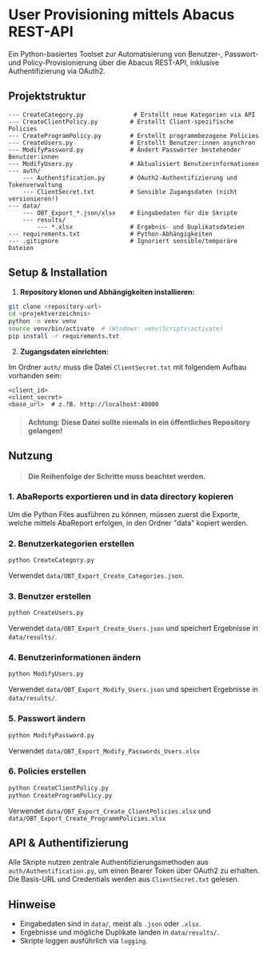 #  User Provisioning mittels Abacus REST-API

Ein Python-basiertes Toolset zur Automatisierung von Benutzer-, Passwort- und Policy-Provisionierung über die Abacus REST-API, inklusive Authentifizierung via OAuth2.

## Projektstruktur

```
--- CreateCategory.py              # Erstellt neue Kategorien via API
--- CreateClientPolicy.py         # Erstellt Client-spezifische Policies
--- CreateProgramPolicy.py        # Erstellt programmbezogene Policies
--- CreateUsers.py                # Erstellt Benutzer:innen asynchron
--- ModifyPassword.py             # Ändert Passwörter bestehender Benutzer:innen
--- ModifyUsers.py                # Aktualisiert Benutzerinformationen
--- auth/
    --- Authentification.py       # OAuth2-Authentifizierung und Tokenverwaltung
    --- ClientSecret.txt          # Sensible Zugangsdaten (nicht versionieren!)
--- data/
    --- OBT_Export_*.json/xlsx    # Eingabedaten für die Skripte
    --- results/
        --- *.xlsx                # Ergebnis- und Duplikatsdateien
--- requirements.txt              # Python-Abhängigkeiten
--- .gitignore                    # Ignoriert sensible/temporäre Dateien
```

## Setup & Installation

1. **Repository klonen und Abhängigkeiten installieren:**

```bash
git clone <repository-url>
cd <projektverzeichnis>
python -m venv venv
source venv/bin/activate  # (Windows: venv\Scripts\activate)
pip install -r requirements.txt
```

2. **Zugangsdaten einrichten:**

Im Ordner `auth/` muss die Datei `ClientSecret.txt` mit folgendem Aufbau vorhanden sein:

```
<client_id>
<client_secret>
<base_url>  # z.?B. http://localhost:40000
```
> ####   Achtung: Diese Datei sollte niemals in ein öffentliches Repository gelangen!



## Nutzung
> #### Die Reihenfolge der Schritte muss beachtet werden.

### 1. AbaReports exportieren und in data directory kopieren
Um die Python Files ausführen zu können, müssen zuerst die Exporte, welche mittels AbaReport erfolgen, in den Ordner "data" kopiert werden. 

### 2. Benutzerkategorien erstellen
```bash
python CreateCategory.py
```

Verwendet `data/OBT_Export_Create_Categories.json`.

### 3. Benutzer erstellen

```bash
python CreateUsers.py
```

Verwendet `data/OBT_Export_Create_Users.json` und speichert Ergebnisse in `data/results/`.

### 4. Benutzerinformationen ändern

```bash
python ModifyUsers.py
```
Verwendet `data/OBT_Export_Modify_Users.json` und speichert Ergebnisse in `data/results/`.

### 5. Passwort ändern

```bash
python ModifyPassword.py
```
Verwendet `data/OBT_Export_Modify_Passwords_Users.xlsx`


### 6. Policies erstellen

```bash
python CreateClientPolicy.py
python CreateProgramPolicy.py
```
Verwendet `data/OBT_Export_Create_ClientPolicies.xlsx` und `data/OBT_Export_Create_ProgrammPolicies.xlsx`

## API & Authentifizierung

Alle Skripte nutzen zentrale Authentifizierungsmethoden aus `auth/Authentification.py`, um einen Bearer Token über OAuth2 zu erhalten. Die Basis-URL und Credentials werden aus `ClientSecret.txt` gelesen.

## Hinweise

- Eingabedaten sind in `data/`, meist als `.json` oder `.xlsx`.
- Ergebnisse und mögliche Duplikate landen in `data/results/`.
- Skripte loggen ausführlich via `logging`.
